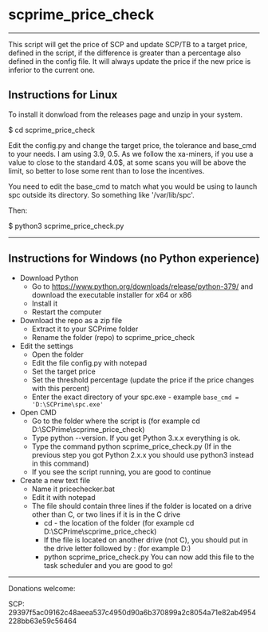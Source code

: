 # scprime_price_check

---

This script will get the price of SCP and update SCP/TB to a target price, defined in the script, if the difference is greater than a percentage also defined in the config file. It will always update the price if the new price is inferior to the current one.

## Instructions for Linux

To install it donwload from the releases page and unzip in your system.

$ cd scprime_price_check

Edit the config.py and change the target price, the tolerance and base_cmd to your needs. I am using 3.9, 0.5. As we follow the xa-miners, if you use a value to close to the standard 4.0$, at some scans you will be above the limit, so better to lose some rent than to lose the incentives.

You need to edit the base_cmd to match what you would be using to launch spc outside its directory. So something like '/var/lib/spc'.

Then:

$ python3 scprime_price_check.py

---

## Instructions for Windows (no Python experience)

- Download Python
  - Go to https://www.python.org/downloads/release/python-379/ and download the executable installer for x64 or x86
  - Install it
  - Restart the computer
- Download the repo as a zip file
  - Extract it to your SCPrime folder
  - Rename the folder (repo) to scprime_price_check
- Edit the settings
  - Open the folder
  - Edit the file config.py with notepad
  - Set the target price
  - Set the threshold percentage (update the price if the price changes with this percent)
  - Enter the exact directory of your spc.exe - example `base_cmd = 'D:\SCPrime\spc.exe'`
- Open CMD
  - Go to the folder where the script is (for example cd D:\SCPrime\scprime_price_check)
  - Type python --version. If you get Python 3.x.x everything is ok.
  - Type the command python scprime_price_check.py (If in the previous step you got Python 2.x.x you should use python3 instead in this command)
  - If you see the script running, you are good to continue
- Create a new text file
  - Name it pricechecker.bat
  - Edit it with notepad
  - The file should contain three lines if the folder is located on a drive other than C, or two lines if it is in the C drive
	- cd - the location of the folder (for example cd D:\SCPrime\scprime_price_check)
	- If the file is located on another drive (not C), you should put in the drive letter followed by : (for example D:)
	- python scprime_price_check.py
You can now add this file to the task scheduler and you are good to go!

-----------------------------------------------

Donations welcome:

SCP: 29397f5ac09162c48aeea537c4950d90a6b370899a2c8054a71e82ab4954228bb63e59c56464
